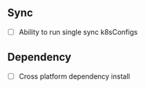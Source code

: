 ## Sync

- [ ] Ability to run single sync k8sConfigs

## Dependency

- [ ] Cross platform dependency install
